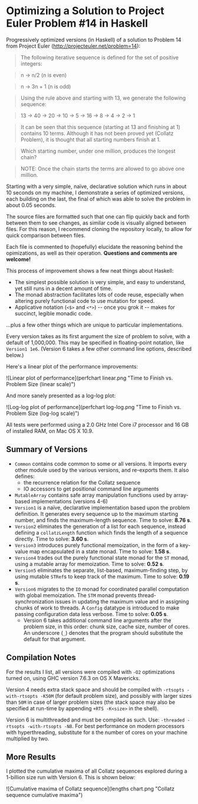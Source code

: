 Optimizing a Solution to Project Euler Problem #14 in Haskell
=====================================================

Progressively optimized versions (in Haskell) of a solution to Problem 14 from Project Euler (<http://projecteuler.net/problem=14>):

> The following iterative sequence is defined for the set of positive integers:

> n → n/2 (n is even)

> n → 3n + 1 (n is odd)

> Using the rule above and starting with 13, we generate the following sequence:

> 13 → 40 → 20 → 10 → 5 → 16 → 8 → 4 → 2 → 1

> It can be seen that this sequence (starting at 13 and finishing at 1) contains 10 terms. Although it has not been proved yet (Collatz Problem), it is thought that all starting numbers finish at 1.

> Which starting number, under one million, produces the longest chain?

> NOTE: Once the chain starts the terms are allowed to go above one million.

Starting with a very simple, naïve, declarative solution which runs in about 10 seconds on my machine, I demonstrate a series of optimized versions, each building on the last, the final of which was able to solve the problem in about 0.05 seconds.

The source files are formatted such that one can flip quickly back and forth between them to see changes, as similar code is visually aligned between files. For this reason, I recommend cloning the repository locally, to allow for quick comparison between files.

Each file is commented to (hopefully) elucidate the reasoning behind the opimizations, as well as their operation. **Questions and comments are welcome!**

This process of improvement shows a few neat things about Haskell:

* The simplest possible solution is very simple, and easy to understand, yet still runs in a decent amount of time.
* The monad abstraction facilitates lots of code reuse, especially when altering purely functional code to use mutation for speed.
* Applicative notation (`<$>` and `<*>`) -- once you grok it -- makes for succinct, legible monadic code.

...plus a few other things which are unique to particular implementations.

Every version takes as its first argument the size of problem to solve, with a default of 1,000,000. This may be specified in floating-point notation, like `Version1 1e6`. (Version 6 takes a few other command line options, described below.)

Here's a linear plot of the performance improvements:

![Linear plot of performance](perfchart linear.png "Time to Finish vs. Problem Size (linear scale)")

And more sanely presented as a log-log plot:

![Log-log plot of performance](perfchart log-log.png "Time to Finish vs. Problem Size (log-log scale)")

All tests were performed using a 2.0 GHz Intel Core i7 processor and 16 GB of installed RAM, on Mac OS X 10.9.

Summary of Versions
-------------------

* `Common` contains code common to some or all versions. It imports every other module used by the various versions, and re-exports them. It also defines:
   + the recurrence relation for the Collatz sequence
   + IO accessors to get positional command line arguments
* `MutableArray` contains safe array manipulation functions used by array-based implementations (versions 4-6)
* `Version1` is a naïve, declarative implementation based upon the problem definition. It generates every sequence up to the maximum starting number, and finds the maximum-length sequence. Time to solve: **8.76 s**.
* `Version2` eliminates the generation of a list for each sequence, instead defining a `collatzLength` function which finds the length of a sequence directly. Time to solve: **3.60 s**.
* `Version3` introduces purely functional memoization, in the form of a key-value map encapsulated in a state monad. Time to solve: **1.58 s**.
* `Version4` trades out the purely functional state monad for the `ST` monad, using a mutable array for memoization. Time to solve: **0.52 s**.
* `Version5` eliminates the separate, list-based, maximum-finding step, by using mutable `STRef`s to keep track of the maximum. Time to solve: **0.19 s**.
* `Version6` migrates to the `IO` monad for coordinated parallel computation with global memoization. The `STM` monad prevents thread-synchronization issues in updating the maximum value and in assigning chunks of work to threads. A `Config` datatype is introduced to make passing configuration data less verbose. Time to solve: **0.05 s**.
   + Version 6 takes additional command line arguments after the problem size, in this order: chunk size, cache size, number of cores. An underscore (`_`) denotes that the program should substitute the default for that argument.

Compilation Notes
-----------------

For the results I list, all versions were compiled with `-O2` optimizations turned on, using GHC version 7.6.3 on OS X Mavericks.

Version 4 needs extra stack space and should be compiled with `-rtsopts -with-rtsopts -K50M` (for default problem size), and possibly with larger sizes than `50M` in case of larger problem sizes (the stack space may also be specified at run-time by appending `+RTS -K<size>` in the shell).

Version 6 is multithreaded and must be compiled as such. Use: `-threaded -rtsopts -with-rtsopts -N8`. For best performance on modern processors with hyperthreading, substitute for `8` the number of cores on your machine multiplied by two.

More Results
------------

I plotted the cumulative maxima of all Collatz sequences explored during a 1-billion size run with Version 6. This is shown below:

![Cumulative maxima of Collatz sequence](lengths chart.png "Collatz sequence cumulative maxima")
